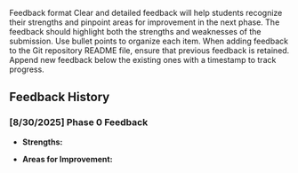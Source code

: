 Feedback format
Clear and detailed feedback will help students recognize their strengths and pinpoint areas for
improvement in the next phase. The feedback should highlight both the strengths and weaknesses
of the submission. Use bullet points to organize each item. When adding feedback to the Git
repository README file, ensure that previous feedback is retained. Append new feedback below
the existing ones with a timestamp to track progress.

## Feedback History
### [8/30/2025] Phase 0 Feedback
- **Strengths:**

- **Areas for Improvement:**


